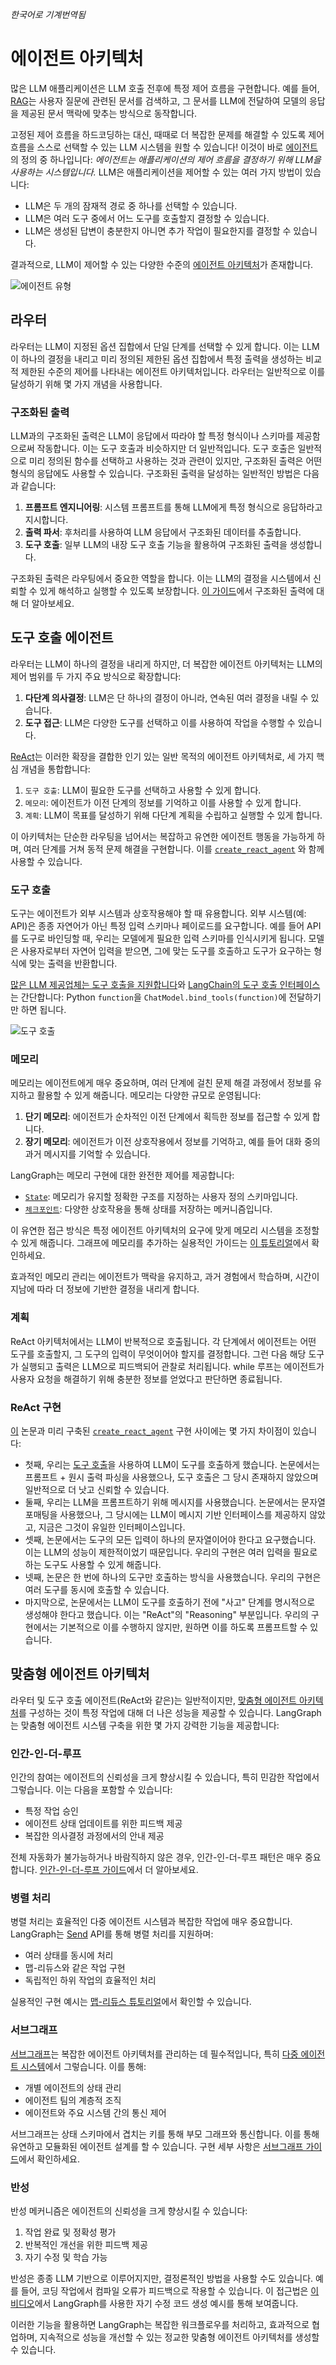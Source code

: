 _한국어로 기계번역됨_

# 에이전트 아키텍처

많은 LLM 애플리케이션은 LLM 호출 전후에 특정 제어 흐름을 구현합니다. 예를 들어, [RAG](https://github.com/langchain-ai/rag-from-scratch)는 사용자 질문에 관련된 문서를 검색하고, 그 문서를 LLM에 전달하여 모델의 응답을 제공된 문서 맥락에 맞추는 방식으로 동작합니다.

고정된 제어 흐름을 하드코딩하는 대신, 때때로 더 복잡한 문제를 해결할 수 있도록 제어 흐름을 스스로 선택할 수 있는 LLM 시스템을 원할 수 있습니다! 이것이 바로 [에이전트](https://blog.langchain.dev/what-is-an-agent/)의 정의 중 하나입니다: _에이전트는 애플리케이션의 제어 흐름을 결정하기 위해 LLM을 사용하는 시스템입니다._ LLM은 애플리케이션을 제어할 수 있는 여러 가지 방법이 있습니다:

- LLM은 두 개의 잠재적 경로 중 하나를 선택할 수 있습니다.
- LLM은 여러 도구 중에서 어느 도구를 호출할지 결정할 수 있습니다.
- LLM은 생성된 답변이 충분한지 아니면 추가 작업이 필요한지를 결정할 수 있습니다.

결과적으로, LLM이 제어할 수 있는 다양한 수준의 [에이전트 아키텍처](https://blog.langchain.dev/what-is-a-cognitive-architecture/)가 존재합니다.

![에이전트 유형](img/agent_types.png)

## 라우터

라우터는 LLM이 지정된 옵션 집합에서 단일 단계를 선택할 수 있게 합니다. 이는 LLM이 하나의 결정을 내리고 미리 정의된 제한된 옵션 집합에서 특정 출력을 생성하는 비교적 제한된 수준의 제어를 나타내는 에이전트 아키텍처입니다. 라우터는 일반적으로 이를 달성하기 위해 몇 가지 개념을 사용합니다.

### 구조화된 출력

LLM과의 구조화된 출력은 LLM이 응답에서 따라야 할 특정 형식이나 스키마를 제공함으로써 작동합니다. 이는 도구 호출과 비슷하지만 더 일반적입니다. 도구 호출은 일반적으로 미리 정의된 함수를 선택하고 사용하는 것과 관련이 있지만, 구조화된 출력은 어떤 형식의 응답에도 사용할 수 있습니다. 구조화된 출력을 달성하는 일반적인 방법은 다음과 같습니다:

1. **프롬프트 엔지니어링**: 시스템 프롬프트를 통해 LLM에게 특정 형식으로 응답하라고 지시합니다.
2. **출력 파서**: 후처리를 사용하여 LLM 응답에서 구조화된 데이터를 추출합니다.
3. **도구 호출**: 일부 LLM의 내장 도구 호출 기능을 활용하여 구조화된 출력을 생성합니다.

구조화된 출력은 라우팅에서 중요한 역할을 합니다. 이는 LLM의 결정을 시스템에서 신뢰할 수 있게 해석하고 실행할 수 있도록 보장합니다. [이 가이드](https://python.langchain.com/docs/how_to/structured_output/)에서 구조화된 출력에 대해 더 알아보세요.

## 도구 호출 에이전트

라우터는 LLM이 하나의 결정을 내리게 하지만, 더 복잡한 에이전트 아키텍처는 LLM의 제어 범위를 두 가지 주요 방식으로 확장합니다:

1. **다단계 의사결정**: LLM은 단 하나의 결정이 아니라, 연속된 여러 결정을 내릴 수 있습니다.
2. **도구 접근**: LLM은 다양한 도구를 선택하고 이를 사용하여 작업을 수행할 수 있습니다.

[ReAct](https://arxiv.org/abs/2210.03629)는 이러한 확장을 결합한 인기 있는 일반 목적의 에이전트 아키텍처로, 세 가지 핵심 개념을 통합합니다:

1. `도구 호출`: LLM이 필요한 도구를 선택하고 사용할 수 있게 합니다.
2. `메모리`: 에이전트가 이전 단계의 정보를 기억하고 이를 사용할 수 있게 합니다.
3. `계획`: LLM이 목표를 달성하기 위해 다단계 계획을 수립하고 실행할 수 있게 합니다.

이 아키텍처는 단순한 라우팅을 넘어서는 복잡하고 유연한 에이전트 행동을 가능하게 하며, 여러 단계를 거쳐 동적 문제 해결을 구현합니다. 이를 [`create_react_agent`](../how-tos/create-react-agent.ipynb) 와 함께 사용할 수 있습니다.

### 도구 호출

도구는 에이전트가 외부 시스템과 상호작용해야 할 때 유용합니다. 외부 시스템(예: API)은 종종 자연어가 아닌 특정 입력 스키마나 페이로드를 요구합니다. 예를 들어 API를 도구로 바인딩할 때, 우리는 모델에게 필요한 입력 스키마를 인식시키게 됩니다. 모델은 사용자로부터 자연어 입력을 받으면, 그에 맞는 도구를 호출하고 도구가 요구하는 형식에 맞는 출력을 반환합니다.

[많은 LLM 제공업체는 도구 호출을 지원합니다](https://python.langchain.com/docs/integrations/chat/)와 [LangChain의 도구 호출 인터페이스](https://blog.langchain.dev/improving-core-tool-interfaces-and-docs-in-langchain/)는 간단합니다: Python `function`을 `ChatModel.bind_tools(function)`에 전달하기만 하면 됩니다.

![도구 호출](img/tool_call.png)

### 메모리

메모리는 에이전트에게 매우 중요하며, 여러 단계에 걸친 문제 해결 과정에서 정보를 유지하고 활용할 수 있게 해줍니다. 메모리는 다양한 규모로 운영됩니다:

1. **단기 메모리**: 에이전트가 순차적인 이전 단계에서 획득한 정보를 접근할 수 있게 합니다.
2. **장기 메모리**: 에이전트가 이전 상호작용에서 정보를 기억하고, 예를 들어 대화 중의 과거 메시지를 기억할 수 있습니다.

LangGraph는 메모리 구현에 대한 완전한 제어를 제공합니다:

- [`State`](./low_level.md#state): 메모리가 유지할 정확한 구조를 지정하는 사용자 정의 스키마입니다.
- [`체크포인트`](./persistence.md): 다양한 상호작용을 통해 상태를 저장하는 메커니즘입니다.

이 유연한 접근 방식은 특정 에이전트 아키텍처의 요구에 맞게 메모리 시스템을 조정할 수 있게 해줍니다. 그래프에 메모리를 추가하는 실용적인 가이드는 [이 튜토리얼](../how-tos/persistence.ipynb)에서 확인하세요.

효과적인 메모리 관리는 에이전트가 맥락을 유지하고, 과거 경험에서 학습하며, 시간이 지남에 따라 더 정보에 기반한 결정을 내리게 합니다.

### 계획

ReAct 아키텍처에서는 LLM이 반복적으로 호출됩니다. 각 단계에서 에이전트는 어떤 도구를 호출할지, 그 도구의 입력이 무엇이어야 할지를 결정합니다. 그런 다음 해당 도구가 실행되고 출력은 LLM으로 피드백되어 관찰로 처리됩니다. while 루프는 에이전트가 사용자 요청을 해결하기 위해 충분한 정보를 얻었다고 판단하면 종료됩니다.

### ReAct 구현

[이](https://arxiv.org/abs/2210.03629) 논문과 미리 구축된 [`create_react_agent`](langgraph.prebuilt.chat_agent_executor.create_react_agent) 구현 사이에는 몇 가지 차이점이 있습니다:

- 첫째, 우리는 [도구 호출](#도구-호출)을 사용하여 LLM이 도구를 호출하게 했습니다. 논문에서는 프롬프트 + 원시 출력 파싱을 사용했으나, 도구 호출은 그 당시 존재하지 않았으며 일반적으로 더 낫고 신뢰할 수 있습니다.
- 둘째, 우리는 LLM을 프롬프트하기 위해 메시지를 사용했습니다. 논문에서는 문자열 포매팅을 사용했으나, 그 당시에는 LLM이 메시지 기반 인터페이스를 제공하지 않았고, 지금은 그것이 유일한 인터페이스입니다.
- 셋째, 논문에서는 도구의 모든 입력이 하나의 문자열이어야 한다고 요구했습니다. 이는 LLM의 성능이 제한적이었기 때문입니다. 우리의 구현은 여러 입력을 필요로 하는 도구도 사용할 수 있게 해줍니다.
- 넷째, 논문은 한 번에 하나의 도구만 호출하는 방식을 사용했습니다. 우리의 구현은 여러 도구를 동시에 호출할 수 있습니다.
- 마지막으로, 논문에서는 LLM이 도구를 호출하기 전에 "사고" 단계를 명시적으로 생성해야 한다고 했습니다. 이는 "ReAct"의 "Reasoning" 부분입니다. 우리의 구현에서는 기본적으로 이를 수행하지 않지만, 원하면 이를 하도록 프롬프트할 수 있습니다.

## 맞춤형 에이전트 아키텍처

라우터 및 도구 호출 에이전트(ReAct와 같은)는 일반적이지만, [맞춤형 에이전트 아키텍처](https://blog.langchain.dev/why-you-should-outsource-your-agentic-infrastructure-but-own-your-cognitive-architecture/)를 구성하는 것이 특정 작업에 대해 더 나은 성능을 제공할 수 있습니다. LangGraph는 맞춤형 에이전트 시스템 구축을 위한 몇 가지 강력한 기능을 제공합니다:

### 인간-인-더-루프

인간의 참여는 에이전트의 신뢰성을 크게 향상시킬 수 있습니다, 특히 민감한 작업에서 그렇습니다. 이는 다음을 포함할 수 있습니다:

- 특정 작업 승인
- 에이전트 상태 업데이트를 위한 피드백 제공
- 복잡한 의사결정 과정에서의 안내 제공

전체 자동화가 불가능하거나 바람직하지 않은 경우, 인간-인-더-루프 패턴은 매우 중요합니다. [인간-인-더-루프 가이드](./human_in_the_loop.md)에서 더 알아보세요.

### 병렬 처리

병렬 처리는 효율적인 다중 에이전트 시스템과 복잡한 작업에 매우 중요합니다. LangGraph는 [Send](./low_level.md#send) API를 통해 병렬 처리를 지원하며:

- 여러 상태를 동시에 처리
- 맵-리듀스와 같은 작업 구현
- 독립적인 하위 작업의 효율적인 처리

실용적인 구현 예시는 [맵-리듀스 튜토리얼](../how-tos/map-reduce.ipynb)에서 확인할 수 있습니다.

### 서브그래프

[서브그래프](./low_level.md#subgraphs)는 복잡한 에이전트 아키텍처를 관리하는 데 필수적입니다, 특히 [다중 에이전트 시스템](./multi_agent.md)에서 그렇습니다. 이를 통해:

- 개별 에이전트의 상태 관리
- 에이전트 팀의 계층적 조직
- 에이전트와 주요 시스템 간의 통신 제어

서브그래프는 상태 스키마에서 겹치는 키를 통해 부모 그래프와 통신합니다. 이를 통해 유연하고 모듈화된 에이전트 설계를 할 수 있습니다. 구현 세부 사항은 [서브그래프 가이드](../how-tos/subgraph.ipynb)에서 확인하세요.

### 반성

반성 메커니즘은 에이전트의 신뢰성을 크게 향상시킬 수 있습니다:

1. 작업 완료 및 정확성 평가
2. 반복적인 개선을 위한 피드백 제공
3. 자기 수정 및 학습 가능

반성은 종종 LLM 기반으로 이루어지지만, 결정론적인 방법을 사용할 수도 있습니다. 예를 들어, 코딩 작업에서 컴파일 오류가 피드백으로 작용할 수 있습니다. 이 접근법은 [이 비디오](https://www.youtube.com/watch?v=MvNdgmM7uyc)에서 LangGraph를 사용한 자기 수정 코드 생성 예시를 통해 보여줍니다.

이러한 기능을 활용하면 LangGraph는 복잡한 워크플로우를 처리하고, 효과적으로 협업하며, 지속적으로 성능을 개선할 수 있는 정교한 맞춤형 에이전트 아키텍처를 생성할 수 있습니다.
